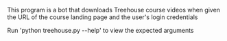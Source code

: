 This program is a bot that downloads Treehouse course videos when given the URL of the
course landing page and the user's login credentials

Run 'python treehouse.py --help' to view the expected arguments